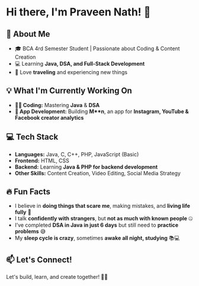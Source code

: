 # Hi there, I'm Praveen Nath! 👋

## 🚀 About Me

- 🎓 BCA 4rd Semester Student | Passionate about Coding & Content Creation
- 💻 Learning **Java, DSA, and Full-Stack Development**
- 🎒 Love **traveling** and experiencing new things

## 💡 What I'm Currently Working On

- **👨‍💻 Coding:** Mastering **Java** & **DSA**
- **📱 App Development:** Building **M\*\*n**, an app for **Instagram, YouTube & Facebook creator analytics**



## 💻 Tech Stack

- **Languages:** Java, C, C++, PHP, JavaScript (Basic)
- **Frontend:** HTML, CSS
- **Backend:** Learning **Java & PHP for backend development**
- **Other Skills:** Content Creation, Video Editing, Social Media Strategy

## 🔥 Fun Facts

- I believe in **doing things that scare me**, making mistakes, and **living life fully** 🌟
- I talk **confidently with strangers**, but **not as much with known people** 🤐
- I’ve completed **DSA in Java in just 6 days** but still need to **practice problems** 😅
- My **sleep cycle is crazy**, sometimes **awake all night, studying** 📚💻

## 📫 Let's Connect!

Let's build, learn, and create together! 🚀✨

